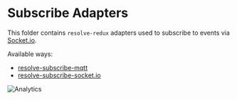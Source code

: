 # **Subscribe Adapters**
This folder contains `resolve-redux` adapters used to subscribe to events via [Socket.io](https://socket.io/).

Available ways:
* [resolve-subscribe-mqtt](./resolve-subscribe-mqtt)  
* [resolve-subscribe-socket.io](./resolve-bus-socket.io)  

![Analytics](https://ga-beacon.appspot.com/UA-118635726-1/packages-resolve-subscribe-adapters-readme?pixel)
